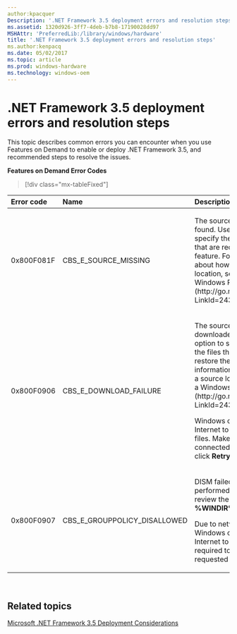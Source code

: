 ```yaml
---
author:kpacquer
Description: '.NET Framework 3.5 deployment errors and resolution steps'
ms.assetid: 1320d926-3ff7-4deb-b7b8-17190028dd97
MSHAttr: 'PreferredLib:/library/windows/hardware'
title: '.NET Framework 3.5 deployment errors and resolution steps'
ms.author:kenpacq
ms.date: 05/02/2017
ms.topic: article
ms.prod: windows-hardware
ms.technology: windows-oem
---
```


# .NET Framework 3.5 deployment errors and resolution steps


This topic describes common errors you can encounter when you use Features on Demand to enable or deploy .NET Framework 3.5, and recommended steps to resolve the issues.

**Features on Demand Error Codes**

> [!div class="mx-tableFixed"]
<table>
<thead>
<tr class="header">
<th align="left">Error code</th>
<th align="left">Name</th>
<th align="left">Description</th>
<th align="left">Resolution steps</th>
</tr>
</thead>
<tbody>
<tr class="odd">
<td align="left"><p>0x800F081F</p></td>
<td align="left"><p>CBS_E_SOURCE_MISSING</p></td>
<td align="left"><p>The source files could not be found. Use the <strong>Source</strong> option to specify the location of the files that are required to restore the feature. For more information about how to specify a source location, see [Configure a Windows Repair Source](http://go.microsoft.com/fwlink/?LinkId=243077).</p></td>
<td align="left"><p>Verify that the source specified has the necessary files. The source argument should point to the <strong>\sources\sxs folder</strong> on the installation media or the Windows folder for a mounted image (for example, <strong>c:\mount\windows</strong> for an image mounted to <strong>c:\mount</strong>).</p></td>
</tr>
<tr class="even">
<td align="left"><p>0x800F0906</p></td>
<td align="left"><p>CBS_E_DOWNLOAD_FAILURE</p></td>
<td align="left"><p>The source files could not be downloaded. Use the <strong>Source</strong> option to specify the location of the files that are required to restore the feature. For more information about how to specify a source location, see [Configure a Windows Repair Source](http://go.microsoft.com/fwlink/?LinkId=243077).</p>
<p>Windows couldn’t connect to the Internet to download necessary files. Make sure that the system is connected to the Internet and click <strong>Retry</strong>.</p></td>
<td align="left"><p>Verify that the computer or server has connectivity to Windows Update, and that you are able to browse to <strong>http://update.microsoft.com</strong>. If WSUS is used to manage updates for this computer, verify that the Group Policy setting <strong>Contact Windows Update directly to download repair content instead of Windows Server Update Services (WSUS)</strong> is enabled.</p></td>
</tr>
<tr class="odd">
<td align="left"><p>0x800F0907</p></td>
<td align="left"><p>CBS_E_GROUPPOLICY_DISALLOWED</p></td>
<td align="left"><p>DISM failed. No operation was performed. For more information, review the log file at <strong>%WINDIR%\logs\DISM\dism.log</strong>.</p>
<p>Due to network policy settings, Windows couldn't connect to the Internet to download files required to complete the requested changes.</p></td>
<td align="left"><p>Contact your network administrator for assistance with the <strong>Specify settings for optional component installation and component repair</strong> Group Policy setting.</p></td>
</tr>
</tbody>
</table>

 

## <span id="related_topics"></span>Related topics


[Microsoft .NET Framework 3.5 Deployment Considerations](microsoft-net-framework-35-deployment-considerations.md)

 

 






